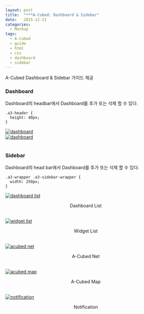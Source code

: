```yaml
---
layout: post
title:  "***A-Cubed: Dashboard & Sidebar"
date:   2015-12-21
categories:
  - Markup
tags:
  - A-Cubed
  - guide
  - html
  - css
  - dashboard
  - sidebar
---
```


A-Cubed Dashboard & Sidebar 가이드 제공

### Dashboard

Dashboard의 headbar에서 Dashboard를 추가 또는 삭제 할 수 있다.

```
.a3-header {
  height: 40px;
}
```

<a href="{{ site.url }}/images/works/20151221/image-1.jpg"><img src="{{ site.url }}/images/works/20151221/image-1.jpg" alt="dashboard"></a>
<br>
<a href="{{ site.url }}/images/works/20151221/image-2.jpg"><img src="{{ site.url }}/images/works/20151221/image-2.jpg" alt="dashboard"></a>
<br>
<br>

### Sidebar

Dashboard의 head bar에서 Dashboard를 추가 또는 삭제 할 수 있다.

```
.a3-wrapper .a3-sidebar-wrapper {
  width: 250px;
}
```

<a href="{{ site.url }}/images/works/20151221/image-3.jpg"><img src="{{ site.url }}/images/works/20151221/image-3.jpg" alt="dashboard list"></a>
<center>Dashboard List</center><br>

<a href="{{ site.url }}/images/works/20151221/image-4.jpg"><img src="{{ site.url }}/images/works/20151221/image-4.jpg" alt="widget list"></a>
<center>Widget List</center><br>

<a href="{{ site.url }}/images/works/20151221/image-5.jpg"><img src="{{ site.url }}/images/works/20151221/image-5.jpg" alt="acubed net"></a>
<center>A-Cubed Net</center><br>

<a href="{{ site.url }}/images/works/20151221/image-6.jpg"><img src="{{ site.url }}/images/works/20151221/image-6.jpg" alt="acubed map"></a>
<center>A-Cubed Map</center><br>

<a href="{{ site.url }}/images/works/20151221/image-7.jpg"><img src="{{ site.url }}/images/works/20151221/image-7.jpg" alt="notification"></a>
<center>Notification</center>